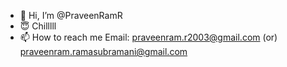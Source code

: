 - 👋 Hi, I’m @PraveenRamR
- 😇 Chilllll
- 📫 How to reach me Email: praveenram.r2003@gmail.com (or) praveenram.ramasubramani@gmail.com

<!---
PraveenRamR/PraveenRamR is a ✨ special ✨ repository because its `README.md` (this file) appears on your GitHub profile.
You can click the Preview link to take a look at your changes.
--->
